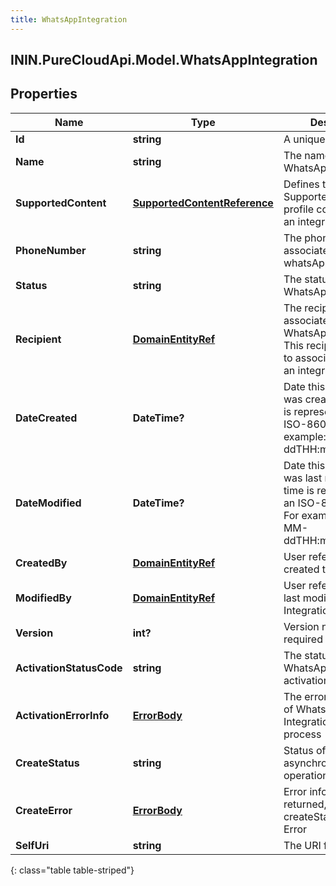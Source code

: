 ```yaml
---
title: WhatsAppIntegration
---
```

## ININ.PureCloudApi.Model.WhatsAppIntegration

## Properties

|Name | Type | Description | Notes|
|------------ | ------------- | ------------- | -------------|
| **Id** | **string** | A unique Integration Id. | |
| **Name** | **string** | The name of the WhatsApp integration. | |
| **SupportedContent** | [**SupportedContentReference**](SupportedContentReference.html) | Defines the SupportedContent profile configured for an integration | [optional] |
| **PhoneNumber** | **string** | The phone number associated to the whatsApp integration. | |
| **Status** | **string** | The status of the WhatsApp Integration | [optional] |
| **Recipient** | [**DomainEntityRef**](DomainEntityRef.html) | The recipient associated to the WhatsApp Integration. This recipient is used to associate a flow to an integration | [optional] |
| **DateCreated** | **DateTime?** | Date this Integration was created. Date time is represented as an ISO-8601 string. For example: yyyy-MM-ddTHH:mm:ss[.mmm]Z | [optional] |
| **DateModified** | **DateTime?** | Date this Integration was last modified. Date time is represented as an ISO-8601 string. For example: yyyy-MM-ddTHH:mm:ss[.mmm]Z | [optional] |
| **CreatedBy** | [**DomainEntityRef**](DomainEntityRef.html) | User reference that created this Integration | [optional] |
| **ModifiedBy** | [**DomainEntityRef**](DomainEntityRef.html) | User reference that last modified this Integration | [optional] |
| **Version** | **int?** | Version number required for updates. | |
| **ActivationStatusCode** | **string** | The status code of WhatsApp Integration activation process | [optional] |
| **ActivationErrorInfo** | [**ErrorBody**](ErrorBody.html) | The error information of WhatsApp Integration activation process | [optional] |
| **CreateStatus** | **string** | Status of asynchronous create operation | [optional] |
| **CreateError** | [**ErrorBody**](ErrorBody.html) | Error information returned, if createStatus is set to Error | [optional] |
| **SelfUri** | **string** | The URI for this object | [optional] |
{: class="table table-striped"}



